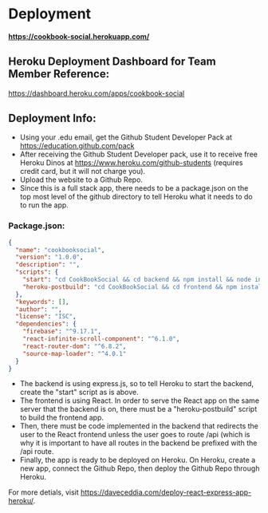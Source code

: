 # Deployment


#### https://cookbook-social.herokuapp.com/


## Heroku Deployment Dashboard for Team Member Reference:

https://dashboard.heroku.com/apps/cookbook-social

## Deployment Info:

- Using your .edu email, get the Github Student Developer Pack at https://education.github.com/pack
- After receiving the Github Student Developer pack, use it to receive free Heroku Dinos at https://www.heroku.com/github-students (requires credit card, but it will not charge you).
- Upload the website to a Github Repo.
- Since this is a full stack app, there needs to be a package.json on the top most level of the github directory to tell Heroku what it needs to do to run the app.

### Package.json:
```json
{
  "name": "cookbooksocial",
  "version": "1.0.0",
  "description": "",
  "scripts": {
    "start": "cd CookBookSocial && cd backend && npm install && node index.js",
    "heroku-postbuild": "cd CookBookSocial && cd frontend && npm install && npm run build"
  },
  "keywords": [],
  "author": "",
  "license": "ISC",
  "dependencies": {
    "firebase": "^9.17.1",
    "react-infinite-scroll-component": "^6.1.0",
    "react-router-dom": "^6.8.2",
    "source-map-loader": "^4.0.1"
  }
}
```

- The backend is using express.js, so to tell Heroku to start the backend, create the "start" script as is above.
- The frontend is using React.  In order to serve the React app on the same server that the backend is on, there must be a "heroku-postbuild" script to build the frontend app.
- Then, there must be code implemented in the backend that redirects the user to the React frontend unless the user goes to route /api (which is why it is important to have all routes in the backend be prefixed with the /api route.
- Finally, the app is ready to be deployed on Heroku.  On Heroku, create a new app, connect the Github Repo, then deploy the Github Repo through Heroku.

For more detials, visit https://daveceddia.com/deploy-react-express-app-heroku/.

